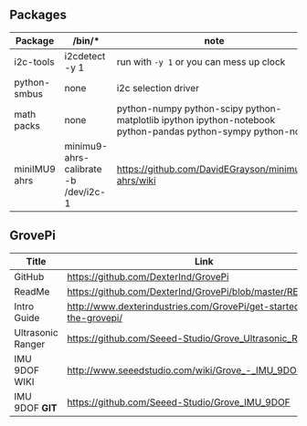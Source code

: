 Packages
------------------  
Package | /bin/* | note  
--------------|-----|------------  
 i2c-tools  |  i2cdetect -y 1 | run with ``-y 1`` or you can mess up clock  
 python-smbus | none | i2c selection driver
 math packs| none | python-numpy python-scipy python-matplotlib ipython ipython-notebook python-pandas python-sympy python-nose
 miniIMU9 ahrs | minimu9-ahrs-calibrate -b /dev/i2c-1  | https://github.com/DavidEGrayson/minimu9-ahrs/wiki 
 

GrovePi
-----------------
Title | Link
--------------------|--------------------  
GitHub | https://github.com/DexterInd/GrovePi  
ReadMe | https://github.com/DexterInd/GrovePi/blob/master/README.md  
Intro Guide | http://www.dexterindustries.com/GrovePi/get-started-with-the-grovepi/  
Ultrasonic Ranger | https://github.com/Seeed-Studio/Grove_Ultrasonic_Ranger 
IMU 9DOF WIKI | http://www.seeedstudio.com/wiki/Grove_-_IMU_9DOF  
IMU 9DOF __GIT__ | https://github.com/Seeed-Studio/Grove_IMU_9DOF  
